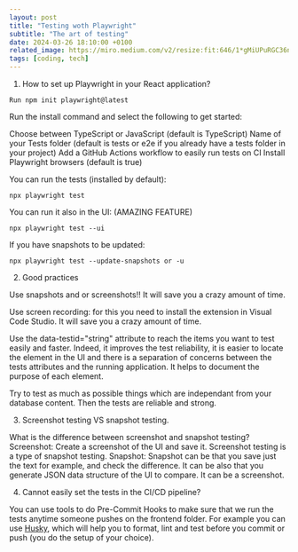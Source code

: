```yaml
---
layout: post
title: "Testing woth Playwright"
subtitle: "The art of testing"
date: 2024-03-26 18:10:00 +0100
related_image: https://miro.medium.com/v2/resize:fit:646/1*gMiUPuRGC36nxZHe2zthOg.png
tags: [coding, tech]
---
```


1. How to set up Playwright in your React application?

```shell
Run npm init playwright@latest
```

Run the install command and select the following to get started:

Choose between TypeScript or JavaScript (default is TypeScript)
Name of your Tests folder (default is tests or e2e if you already have a tests folder in your project)
Add a GitHub Actions workflow to easily run tests on CI
Install Playwright browsers (default is true)

You can run the tests (installed by default):

```shell
npx playwright test
```

You can run it also in the UI: (AMAZING FEATURE)

```shell
npx playwright test --ui
```

If you have snapshots to be updated:

```shell
npx playwright test --update-snapshots or -u
```

2. Good practices

Use snapshots and or screenshots!! It will save you a crazy amount of time.

Use screen recording: for this you need to install the extension in Visual Code Studio. It will save you a crazy amount of time.

Use the data-testid="string" attribute to reach the items you want to test easily and faster. Indeed, it improves the test reliability, it is easier to locate the element in the UI and there is a separation of concerns between the tests attributes and the running application. It helps to document the purpose of each element.

Try to test as much as possible things which are independant from your database content. Then the tests are reliable and strong.

3. Screenshot testing VS snapshot testing.

What is the difference between screenshot and snapshot testing?
Screenshot: Create a screenshot of the UI and save it. Screenshot testing is a type of snapshot testing.
Snapshot: Snapshot can be that you save just the text for example, and check the difference. It can be also that you generate JSON data structure of the UI to compare. It can be a screenshot.

4. Cannot easily set the tests in the CI/CD pipeline?

You can use tools to do Pre-Commit Hooks to make sure that we run the tests anytime someone pushes on the frontend folder. For example you can use [Husky](https://typicode.github.io/husky/), which will help you to format, lint and test before you commit or push (you do the setup of your choice).
